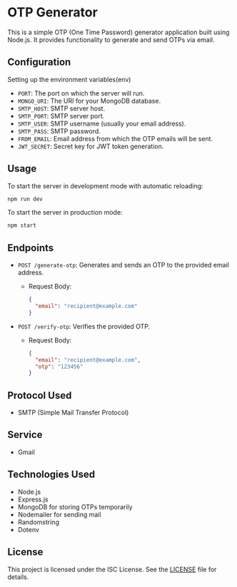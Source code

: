 # OTP Generator

This is a simple OTP (One Time Password) generator application built using Node.js. It provides functionality to generate and send OTPs via email.

## Configuration

Setting up the environment variables(env)

- `PORT`: The port on which the server will run.
- `MONGO_URI`: The URI for your MongoDB database.
- `SMTP_HOST`: SMTP server host.
- `SMTP_PORT`: SMTP server port.
- `SMTP_USER`: SMTP username (usually your email address).
- `SMTP_PASS`: SMTP password.
- `FROM_EMAIL`: Email address from which the OTP emails will be sent.
- `JWT_SECRET`: Secret key for JWT token generation.

## Usage

To start the server in development mode with automatic reloading:

```bash
npm run dev
```

To start the server in production mode:

```bash
npm start
```

## Endpoints

- `POST /generate-otp`: Generates and sends an OTP to the provided email address.

  - Request Body:

    ```json
    {
      "email": "recipient@example.com"
    }
    ```

- `POST /verify-otp`: Verifies the provided OTP.

  - Request Body:

    ```json
    {
      "email": "recipient@example.com",
      "otp": "123456"
    }
    ```

## Protocol Used
- SMTP (Simple Mail Transfer Protocol)

## Service
- Gmail 

## Technologies Used

- Node.js
- Express.js
- MongoDB for storing OTPs temporarily
- Nodemailer for sending mail
- Randomstring
- Dotenv

## License

This project is licensed under the ISC License. See the [LICENSE](LICENSE) file for details.
